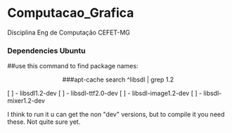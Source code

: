 # Computacao_Grafica

Disciplina Eng de Computação CEFET-MG

### Dependencies Ubuntu

##use this command to find package names:

<center>
###apt-cache search ^libsdl | grep 1.2
</center>

[ ] - libsdl1.2-dev
[ ] - libsdl-ttf2.0-dev
[ ] - libsdl-image1.2-dev
[ ] - libsdl-mixer1.2-dev

I think to run it u can get the non "dev" versions, but to compile it you need these. Not quite sure yet.
